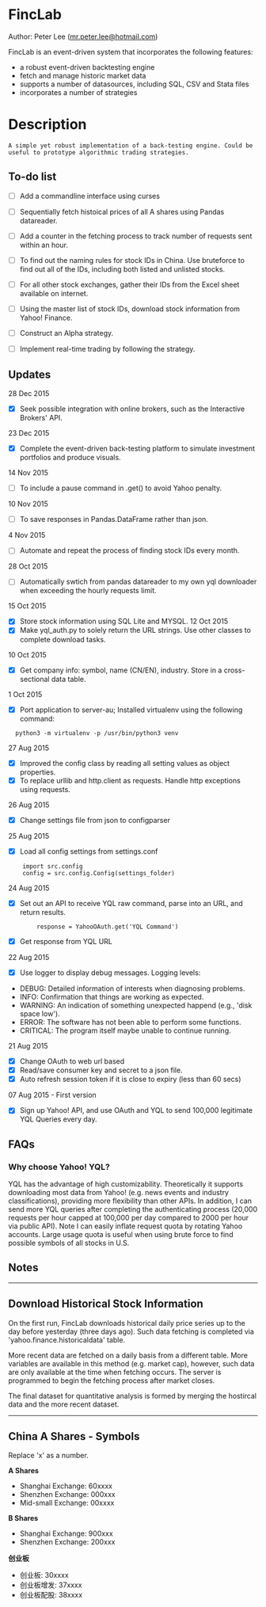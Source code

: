 FincLab
=======

Author: Peter Lee (mr.peter.lee@hotmail.com)

FincLab is an event-driven system that incorporates the following features:
 - a robust event-driven backtesting engine
 - fetch and manage historic market data
 - supports a number of datasources, including SQL, CSV and Stata files
 - incorporates a number of strategies

# Description
    A simple yet robust implementation of a back-testing engine. Could be useful to prototype algorithmic trading strategies.


## To-do list
- [ ] Add a commandline interface using curses
- [ ] Sequentially fetch histoical prices of all A shares using Pandas datareader.
- [ ] Add a counter in the fetching process to track number of requests sent within an hour.
- [ ] To find out the naming rules for stock IDs in China. Use bruteforce to find out all of the IDs, including both listed and unlisted stocks.
- [ ] For all other stock exchanges, gather their IDs from the Excel sheet available on internet.
- [ ] Using the master list of stock IDs, download stock information from Yahoo! Finance.
- [ ] Construct an Alpha strategy.
- [ ] Implement real-time trading by following the strategy.


## Updates

28 Dec 2015
- [X] Seek possible integration with online brokers, such as the Interactive Brokers' API.

23 Dec 2015
- [X] Complete the event-driven back-testing platform to simulate investment portfolios and produce visuals.

14 Nov 2015
- [ ] To include a pause command in .get() to avoid Yahoo penalty.

10 Nov 2015
- [ ] To save responses in Pandas.DataFrame rather than json.

4 Nov 2015
- [ ] Automate and repeat the process of finding stock IDs every month.

28 Oct 2015
- [ ] Automatically swtich from pandas datareader to my own yql downloader when exceeding the hourly requests limit.

15 Oct 2015
- [X] Store stock information using SQL Lite and MYSQL.
12 Oct 2015
- [X] Make yql_auth.py to solely return the URL strings. Use other classes to complete download tasks.

10 Oct 2015
- [X] Get company info: symbol, name (CN/EN), industry. Store in a cross-sectional data table.

1 Oct 2015
- [X] Port application to server-au; Installed virtualenv using the following
  command:
```
  python3 -m virtualenv -p /usr/bin/python3 venv
```

27 Aug 2015
- [X] Improved the config class by reading all setting values as object properties.
- [X] To replace urllib and http.client as requests. Handle http exceptions using requests.

26 Aug 2015
- [X] Change settings file from json to configparser

25 Aug 2015
- [X] Load all config settings from settings.conf
```
    import src.config
    config = src.config.Config(settings_folder)
```

24 Aug 2015
- [X] Set out an API to receive YQL raw command, parse into an URL, and return results.
```
        response = YahooOAuth.get('YQL Command')
```
        
- [X] Get response from YQL URL

22 Aug 2015
- [X] Use logger to display debug messages. Logging levels:
 - DEBUG: Detailed information of interests when diagnosing problems.
 - INFO: Confirmation that things are working as expected.
 - WARNING: An indication of something unexpected happend (e.g., 'disk space low').
 - ERROR: The software has not been able to perform some functions.
 - CRITICAL: The program itself maybe unable to continue running.

21 Aug 2015
- [X] Change OAuth to web url based
- [X] Read/save consumer key and secret to a json file.
- [X] Auto refresh session token if it is close to expiry (less than 60 secs)

07 Aug 2015 - First version
- [X] Sign up Yahoo! API, and use OAuth and YQL to send 100,000 legitimate YQL Queries every day.

## FAQs

### Why choose Yahoo! YQL?
YQL has the advantage of high customizability. Theoretically it supports downloading most data from Yahoo! (e.g. news events and industry classifications), providing more flexibility than other APIs.
In addition, I can send more YQL queries after completing the authenticating process (20,000 requests per hour capped at 100,000 per day compared to 2000 per hour via public API). Note I can easily inflate request quota by rotating Yahoo accounts. Large usage quota is useful when using brute force to find possible symbols of all stocks in U.S.


## Notes
-------------------------------------
Download Historical Stock Information
-------------------------------------
On the first run, FincLab downloads historical daily price series up to the day before yesterday (three days ago). Such data fetching is completed via 'yahoo.finance.historicaldata' table.

More recent data are fetched on a daily basis from a different table. More variables are available in this method (e.g. market cap), however, such data are only available at the time when fetching occurs. The server is programmed to begin the fetching process after market closes.

The final dataset for quantitative analysis is formed by merging the hostircal data and the more recent dataset.

------------------------
China A Shares - Symbols
------------------------
Replace 'x' as a number.

**A Shares**
- Shanghai Exchange: 60xxxx
- Shenzhen Exchange: 000xxx
- Mid-small Exchange: 00xxxx

**B Shares**
- Shanghai Exchange: 900xxx
- Shenzhen Exchange: 200xxx

**创业板**
- 创业板: 30xxxx
- 创业板增发: 37xxxx
- 创业板配股: 38xxxx
